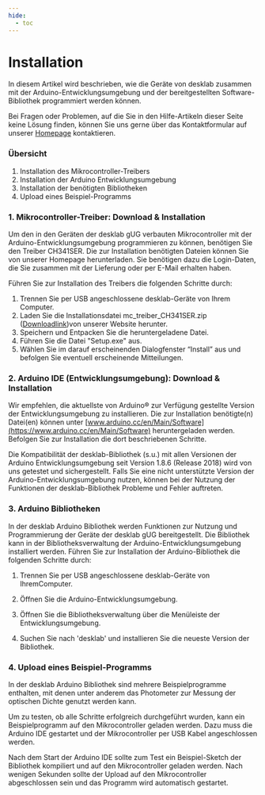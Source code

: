 ```yaml
---
hide:
  - toc
---
```


# Installation

In diesem Artikel wird beschrieben, wie die Geräte von desklab zusammen mit der Arduino-Entwicklungsumgebung und der bereitgestellten Software-Bibliothek programmiert werden können.

Bei Fragen oder Problemen, auf die Sie in den Hilfe-Artikeln dieser Seite keine Lösung finden, können Sie uns gerne über das Kontaktformular auf unserer [Homepage](www.desk-lab.de) kontaktieren.

### Übersicht
1. Installation des Mikrocontroller-Treibers
2. Installation der Arduino Entwicklungsumgebung
3. Installation der benötigten Bibliotheken
4. Upload eines Beispiel-Programms


### 1. Mikrocontroller-Treiber: Download & Installation

Um den in den Geräten der desklab gUG verbauten Mikrocontroller mit der Arduino-Entwicklungsumgebung programmieren zu können, benötigen Sie den Treiber CH341SER. Die zur Installation benötigten Dateien können Sie von unserer Homepage herunterladen. Sie benötigen dazu die Login-Daten, die Sie zusammen mit der Lieferung oder per E-Mail erhalten haben.

Führen Sie zur Installation des Treibers die folgenden Schritte durch:
1. Trennen Sie per USB angeschlossene desklab-Geräte von Ihrem Computer.
2. Laden Sie die Installationsdatei mc_treiber_CH341SER.zip ([Downloadlink](https://desk-lab.de/documents/66/mc-treiber_CH341SER.zip))von unserer Website herunter.
3. Speichern und Entpacken Sie die heruntergeladene Datei.
4. Führen Sie die Datei "Setup.exe" aus.
5. Wählen Sie im darauf erscheinenden Dialogfenster “Install” aus und befolgen Sie eventuell erscheinende Mitteilungen.


### 2. Arduino IDE (Entwicklungsumgebung): Download & Installation

Wir empfehlen, die aktuellste von Arduino® zur Verfügung gestellte Version der Entwicklungsumgebung zu installieren. Die zur Installation benötigte(n) Datei(en) können unter [www.arduino.cc/en/Main/Software](https://www.arduino.cc/en/Main/Software) heruntergeladen werden. Befolgen Sie zur Installation die dort beschriebenen Schritte. 

Die Kompatibilität der desklab-Bibliothek (s.u.) mit allen Versionen der Arduino Entwicklungsumgebung seit Version 1.8.6 (Release 2018) wird von uns getestet und sichergestellt. Falls Sie eine nicht unterstützte Version der Arduino-Entwicklungsumgebung nutzen, können bei der Nutzung der Funktionen der desklab-Bibliothek Probleme und Fehler auftreten.


### 3. Arduino Bibliotheken

In der desklab Arduino Bibliothek werden Funktionen zur Nutzung und Programmierung der Geräte der desklab gUG bereitgestellt. Die Bibliothek kann in der Bibliotheksverwaltung der Arduino-Entwicklungsumgebung installiert werden. Führen Sie zur Installation der Arduino-Bibliothek die folgenden Schritte durch:

1) Trennen Sie per USB angeschlossene desklab-Geräte von IhremComputer.

2) Öffnen Sie die Arduino-Entwicklungsumgebung.

3) Öffnen Sie die Bibliotheksverwaltung über die Menüleiste der Entwicklungsumgebung.

4) Suchen Sie nach 'desklab' und installieren Sie die neueste Version der Bibliothek.


### 4. Upload eines Beispiel-Programms

In der desklab Arduino Bibliothek sind mehrere Beispielprogramme enthalten, mit denen unter anderem das Photometer zur Messung der optischen Dichte genutzt werden kann.

Um zu testen, ob alle Schritte erfolgreich durchgeführt wurden, kann ein Beispielprogramm auf den Mikrocontroller geladen werden. Dazu muss die Arduino IDE gestartet und der Mikrocontroller per USB Kabel angeschlossen werden.

Nach dem Start der Arduino IDE sollte zum Test ein Beispiel-Sketch der Bibliothek kompiliert und auf den Mikrocontroller geladen werden. Nach wenigen Sekunden sollte der Upload auf den Mikrocontroller abgeschlossen sein und das Programm wird automatisch gestartet.